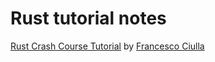 # Rust tutorial notes

[Rust Crash Course Tutorial](https://www.youtube.com/playlist?list=PLPoSdR46FgI412aItyJhj2bF66cudB6Qs) by [Francesco Ciulla](https://www.youtube.com/@francescociulla)
